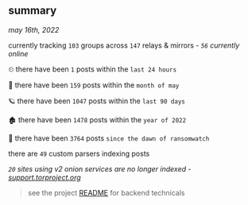 
## summary
_may 16th, 2022_

currently tracking `103` groups across `147` relays & mirrors - _`56` currently online_

⏲ there have been `1` posts within the `last 24 hours`

🦈 there have been `159` posts within the `month of may`

🪐 there have been `1047` posts within the `last 90 days`

🏚 there have been `1478` posts within the `year of 2022`

🦕 there have been `3764` posts `since the dawn of ransomwatch`

there are `49` custom parsers indexing posts

_`20` sites using v2 onion services are no longer indexed - [support.torproject.org](https://support.torproject.org/onionservices/v2-deprecation/)_

> see the project [README](https://github.com/thetanz/ransomwatch#ransomwatch--) for backend technicals
